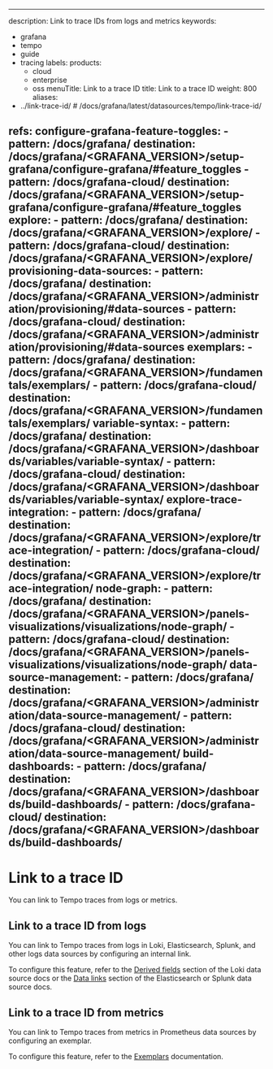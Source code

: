 -----

description: Link to trace IDs from logs and metrics
keywords:

- grafana
- tempo
- guide
- tracing
  labels:
  products:
  - cloud
  - enterprise
  - oss
    menuTitle: Link to a trace ID
    title: Link to a trace ID
    weight: 800
    aliases:
- ../link-trace-id/ \# /docs/grafana/latest/datasources/tempo/link-trace-id/

## refs: configure-grafana-feature-toggles: - pattern: /docs/grafana/ destination: /docs/grafana/\<GRAFANA\_VERSION\>/setup-grafana/configure-grafana/\#feature\_toggles - pattern: /docs/grafana-cloud/ destination: /docs/grafana/\<GRAFANA\_VERSION\>/setup-grafana/configure-grafana/\#feature\_toggles explore: - pattern: /docs/grafana/ destination: /docs/grafana/\<GRAFANA\_VERSION\>/explore/ - pattern: /docs/grafana-cloud/ destination: /docs/grafana/\<GRAFANA\_VERSION\>/explore/ provisioning-data-sources: - pattern: /docs/grafana/ destination: /docs/grafana/\<GRAFANA\_VERSION\>/administration/provisioning/\#data-sources - pattern: /docs/grafana-cloud/ destination: /docs/grafana/\<GRAFANA\_VERSION\>/administration/provisioning/\#data-sources exemplars: - pattern: /docs/grafana/ destination: /docs/grafana/\<GRAFANA\_VERSION\>/fundamentals/exemplars/ - pattern: /docs/grafana-cloud/ destination: /docs/grafana/\<GRAFANA\_VERSION\>/fundamentals/exemplars/ variable-syntax: - pattern: /docs/grafana/ destination: /docs/grafana/\<GRAFANA\_VERSION\>/dashboards/variables/variable-syntax/ - pattern: /docs/grafana-cloud/ destination: /docs/grafana/\<GRAFANA\_VERSION\>/dashboards/variables/variable-syntax/ explore-trace-integration: - pattern: /docs/grafana/ destination: /docs/grafana/\<GRAFANA\_VERSION\>/explore/trace-integration/ - pattern: /docs/grafana-cloud/ destination: /docs/grafana/\<GRAFANA\_VERSION\>/explore/trace-integration/ node-graph: - pattern: /docs/grafana/ destination: /docs/grafana/\<GRAFANA\_VERSION\>/panels-visualizations/visualizations/node-graph/ - pattern: /docs/grafana-cloud/ destination: /docs/grafana/\<GRAFANA\_VERSION\>/panels-visualizations/visualizations/node-graph/ data-source-management: - pattern: /docs/grafana/ destination: /docs/grafana/\<GRAFANA\_VERSION\>/administration/data-source-management/ - pattern: /docs/grafana-cloud/ destination: /docs/grafana/\<GRAFANA\_VERSION\>/administration/data-source-management/ build-dashboards: - pattern: /docs/grafana/ destination: /docs/grafana/\<GRAFANA\_VERSION\>/dashboards/build-dashboards/ - pattern: /docs/grafana-cloud/ destination: /docs/grafana/\<GRAFANA\_VERSION\>/dashboards/build-dashboards/

# Link to a trace ID

You can link to Tempo traces from logs or metrics.

## Link to a trace ID from logs

You can link to Tempo traces from logs in Loki, Elasticsearch, Splunk, and other logs data sources by configuring an internal link.

To configure this feature, refer to the [Derived fields](../../../loki#configure-derived-fields) section of the Loki data source docs or the [Data links](../../../elasticsearch#data-links) section of the Elasticsearch or Splunk data source docs.

## Link to a trace ID from metrics

You can link to Tempo traces from metrics in Prometheus data sources by configuring an exemplar.

To configure this feature, refer to the [Exemplars](ref:exemplars) documentation.
